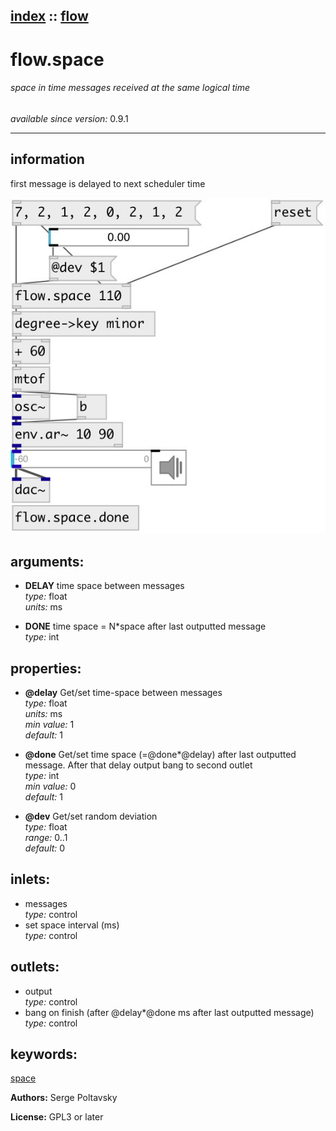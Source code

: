 [index](index.html) :: [flow](category_flow.html)
---

# flow.space

###### space in time messages received at the same logical time

*available since version:* 0.9.1

---


## information
first message is delayed to next scheduler time


[![example](../examples/img/flow.space.jpg)](../examples/pd/flow.space.pd)



## arguments:

* **DELAY**
time space between messages<br>
_type:_ float<br>
_units:_ ms<br>

* **DONE**
time space = N*space after last outputted message<br>
_type:_ int<br>





## properties:

* **@delay** 
Get/set time-space between messages<br>
_type:_ float<br>
_units:_ ms<br>
_min value:_ 1<br>
_default:_ 1<br>

* **@done** 
Get/set time space (=@done*@delay) after last outputted message. After that delay
output bang to second outlet<br>
_type:_ int<br>
_min value:_ 0<br>
_default:_ 1<br>

* **@dev** 
Get/set random deviation<br>
_type:_ float<br>
_range:_ 0..1<br>
_default:_ 0<br>



## inlets:

* messages<br>
_type:_ control
* set space interval (ms)<br>
_type:_ control



## outlets:

* output<br>
_type:_ control
* bang on finish (after @delay*@done ms after last outputted message)<br>
_type:_ control



## keywords:

[space](keywords/space.html)






**Authors:** Serge Poltavsky




**License:** GPL3 or later





